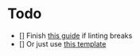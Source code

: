# Todo

- [] Finish [this guide](https://blog.logrocket.com/linting-typescript-eslint-prettier/) if linting breaks
- [] Or just use [this template](https://github.com/joaquimnet/ts-cli-template)